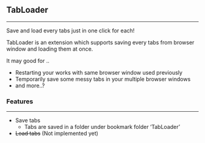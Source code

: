 ## TabLoader

---

Save and load every tabs just in one click for each!

TabLoader is an extension which supports saving every tabs from browser window and loading them at once.

It may good for ..

- Restarting your works with same browser window used previously
- Temporarily save some messy tabs in your multiple browser windows
- and more..?

### Features

---

- Save tabs
    - Tabs are saved in a folder under bookmark folder ‘TabLoader’
- ~~Load tabs~~ (Not implemented yet)